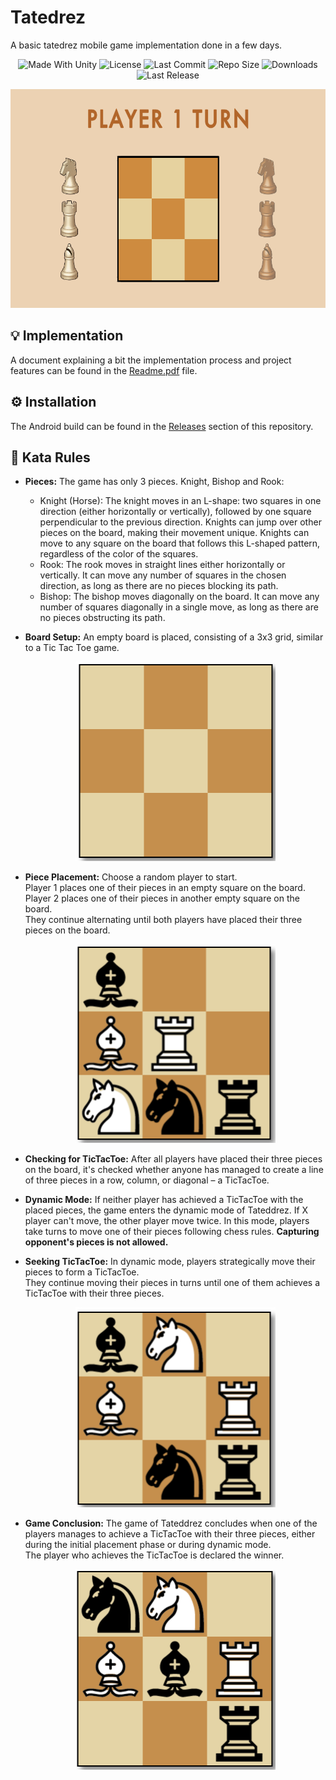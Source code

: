 # Tatedrez
A basic tatedrez mobile game implementation done in a few days.

<p align="center">
  <a>
    <img alt="Made With Unity" src="https://img.shields.io/badge/made%20with-Unity-57b9d3.svg?logo=Unity">
  </a>
  <a>
    <img alt="License" src="https://img.shields.io/github/license/JoanStinson/Tatedrez?logo=github">
  </a>
  <a>
    <img alt="Last Commit" src="https://img.shields.io/github/last-commit/JoanStinson/Tatedrez?logo=Mapbox&color=orange">
  </a>
  <a>
    <img alt="Repo Size" src="https://img.shields.io/github/repo-size/JoanStinson/Tatedrez?logo=VirtualBox">
  </a>
  <a>
    <img alt="Downloads" src="https://img.shields.io/github/downloads/JoanStinson/Tatedrez/total?color=brightgreen">
  </a>
  <a>
    <img alt="Last Release" src="https://img.shields.io/github/v/release/JoanStinson/Tatedrez?include_prereleases&logo=Dropbox&color=yellow">
  </a>
</p>

<p align="center">
  <img height="350" src="https://github.com/JoanStinson/Tatedrez/blob/main/UserImages/Preview.PNG">
</p>

## 💡 Implementation
A document explaining a bit the implementation process and project features can be found in the [Readme.pdf](https://github.com/JoanStinson/Tatedrez/blob/main/Readme.pdf) file.

## ⚙️ Installation
The Android build can be found in the [Releases](https://github.com/JoanStinson/Tatedrez/releases) section of this repository.

## 📜 Kata Rules
* **Pieces:**
    The game has only 3 pieces. Knight, Bishop and Rook:
    * Knight (Horse): The knight moves in an L-shape: two squares in one direction (either horizontally or vertically), followed by one square perpendicular to the previous direction. Knights can jump over other pieces on the board, making their movement unique. Knights can move to any square on the board that follows this L-shaped pattern, regardless of the color of the squares.
    * Rook: The rook moves in straight lines either horizontally or vertically. It can move any number of squares in the chosen direction, as long as there are no pieces blocking its path.
    * Bishop: The bishop moves diagonally on the board. It can move any number of squares diagonally in a single move, as long as there are no pieces obstructing its path.
      
* **Board Setup:**
    An empty board is placed, consisting of a 3x3 grid, similar to a Tic Tac Toe game.
    <p align="center">
      <img width="320" src="https://github.com/JoanStinson/Tatedrez/blob/main/UserImages/RulesImage01.png">
    </p>

* **Piece Placement:**
    Choose a random player to start.  
    Player 1 places one of their pieces in an empty square on the board.  
    Player 2 places one of their pieces in another empty square on the board.  
    They continue alternating until both players have placed their three pieces on the board.
    <p align="center">
      <img width="320" src="https://github.com/JoanStinson/Tatedrez/blob/main/UserImages/RulesImage02.png">
    </p>

* **Checking for TicTacToe:**
    After all players have placed their three pieces on the board, it's checked whether anyone has managed to create a line of three pieces in a row, column, or diagonal – a TicTacToe.

* **Dynamic Mode:**
    If neither player has achieved a TicTacToe with the placed pieces, the game enters the dynamic mode of Tateddrez.
    If X player can't move, the other player move twice.
    In this mode, players take turns to move one of their pieces following chess rules.
    **Capturing opponent's pieces is not allowed.**

* **Seeking TicTacToe:**
    In dynamic mode, players strategically move their pieces to form a TicTacToe.  
    They continue moving their pieces in turns until one of them achieves a TicTacToe with their three pieces.
    <p align="center">
      <img width="320" src="https://github.com/JoanStinson/Tatedrez/blob/main/UserImages/RulesImage03.png">
    </p>

* **Game Conclusion:**
    The game of Tateddrez concludes when one of the players manages to achieve a TicTacToe with their three pieces, either during the initial placement phase or during dynamic mode.  
    The player who achieves the TicTacToe is declared the winner.
    <p align="center">
      <img width="320" src="https://github.com/JoanStinson/Tatedrez/blob/main/UserImages/RulesImage04.png">
    </p>
